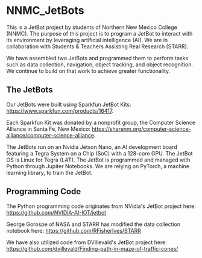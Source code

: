 # NNMC_JetBots
This is a JetBot project by students of Northern New Mexico College (NNMC). The purpose of this project is to program a JetBot to interact with its environment by leveraging artificial intelligence (AI). We are in collaboration with Students & Teachers Assisting Real Research (STARR).

We have assembled two JetBots and programmed them to perform tasks such as data collection, navigation, object tracking, and object recognition. We continue to build on that work to achieve greater functionality.

## The JetBots
Our JetBots were built using Sparkfun JetBot Kits: https://www.sparkfun.com/products/16417. 

Each Sparkfun Kit was donated by a nonprofit group, the Computer Science Alliance in Santa Fe, New Mexico: https://sharenm.org/computer-science-alliance/computer-science-alliance.

The JetBots run on an Nvidia Jetson Nano, an AI development board featuring a Tegra System on a Chip (SoC) with a 128-core GPU. The JetBot OS is Linux for Tegra (L4T). The JetBot is programmed and managed with Python through Jupiter Notebooks. We are relying on PyTorch, a machine learning library, to train the JetBot.

## Programming Code

The Python programming code originates from NVidia's JetBot project here: https://github.com/NVIDIA-AI-IOT/jetbot

George Gorospe of NASA and STARR has modified the data collection notebook here: https://github.com/RFisherIves/STARR

We have also utilized code from DVillevald's JetBot project here: https://github.com/dvillevald/Finding-path-in-maze-of-traffic-cones/
